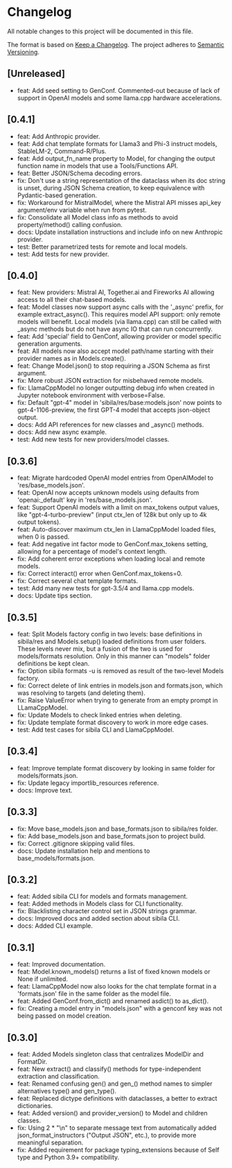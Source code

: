 # Changelog

All notable changes to this project will be documented in this file.

The format is based on [Keep a Changelog](https://keepachangelog.com/en/1.1.0/).
The project adheres to [Semantic Versioning](https://semver.org/spec/v2.0.0.html).


## [Unreleased]
- feat: Add seed setting to GenConf. Commented-out because of lack of support in OpenAI models and some llama.cpp hardware accelerations.


## [0.4.1]
- feat: Add Anthropic provider.
- feat: Add chat template formats for Llama3 and Phi-3 instruct models, StableLM-2, Command-R/Plus.
- feat: Add output_fn_name property to Model, for changing the output function name in models that use a Tools/Functions API.
- feat: Better JSON/Schema decoding errors.
- fix: Don't use a string representation of the dataclass when its doc string is unset, during JSON Schema creation, to keep equivalence with Pydantic-based generation.
- fix: Workaround for MistralModel, where the Mistral API misses api_key argument/env variable when run from pytest.
- fix: Consolidate all Model class info as methods to avoid property/method() calling confusion.
- docs: Update installation instructions and include info on new Anthropic provider.
- test: Better parametrized tests for remote and local models.
- test: Add tests for new provider.

## [0.4.0]
- feat: New providers: Mistral AI, Together.ai and Fireworks AI allowing access to all their chat-based models.
- feat: Model classes now support async calls with the '_async' prefix, for example extract_async(). This requires model API support: only remote models will benefit. Local models (via llama.cpp) can still be called with _async methods but do not have async IO that can run concurrently.
- feat: Add 'special' field to GenConf, allowing provider or model specific generation arguments.
- feat: All models now also accept model path/name starting with their provider names as in Models.create().
- feat: Change Model.json() to stop requiring a JSON Schema as first argument.
- fix: More robust JSON extraction for misbehaved remote models.
- fix: LlamaCppModel no longer outputting debug info when created in Jupyter notebook environment with verbose=False.
- fix: Default "gpt-4" model in 'sibila/res/base:models.json' now points to gpt-4-1106-preview, the first GPT-4 model that accepts json-object output.
- docs: Add API references for new classes and _async() methods.
- docs: Add new async example.
- test: Add new tests for new providers/model classes.

## [0.3.6]
- feat: Migrate hardcoded OpenAI model entries from OpenAIModel to 'res/base_models.json'.
- feat: OpenAI now accepts unknown models using defaults from 'openai:_default' key in  'res/base_models.json'.
- feat: Support OpenAI models with a limit on max_tokens output values, like "gpt-4-turbo-preview" (input ctx_len of 128k but only up to 4k output tokens).
- feat: Auto-discover maximum ctx_len in LlamaCppModel loaded files, when 0 is passed.
- feat: Add negative int factor mode to GenConf.max_tokens setting, allowing for a percentage of model's context length.
- fix: Add coherent error exceptions when loading local and remote models.
- fix: Correct interact() error when GenConf.max_tokens=0.
- fix: Correct several chat template formats.
- test: Add many new tests for gpt-3.5/4 and llama.cpp models.
- docs: Update tips section.

## [0.3.5]
- feat: Split Models factory config in two levels: base definitions in sibila/res and Models.setup() loaded definitions from user folders. These levels never mix, but a fusion of the two is used for models/formats resolution. Only in this manner can "models" folder definitions be kept clean.
- fix: Option sibila formats -u is removed as result of the two-level Models factory.
- fix: Correct delete of link entries in models.json and formats.json, which was resolving to targets (and deleting them).
- fix: Raise ValueError when trying to generate from an empty prompt in LLamaCppModel.
- fix: Update Models to check linked entries when deleting.
- fix: Update template format discovery to work in more edge cases.
- test: Add test cases for sibila CLI and LlamaCppModel.

## [0.3.4]
- feat: Improve template format discovery by looking in same folder for models/formats.json.
- fix: Update legacy importlib_resources reference.
- docs: Improve text.

## [0.3.3]
- fix: Move base_models.json and base_formats.json to sibila/res folder.
- fix: Add base_models.json and base_formats.json to project build.
- fix: Correct .gitignore skipping valid files.
- docs: Update installation help and mentions to base_models/formats.json.

## [0.3.2]
- feat: Added sibila CLI for models and formats management.
- feat: Added methods in Models class for CLI functionality.
- fix: Blacklisting character control set in JSON strings grammar.
- docs: Improved docs and added section about sibila CLI.
- docs: Added CLI example.

## [0.3.1]
- feat: Improved documentation.
- feat: Model.known_models() returns a list of fixed known models or None if unlimited.
- feat: LlamaCppModel now also looks for the chat template format in a 'formats.json' file in the same folder as the model file.
- feat: Added GenConf.from_dict() and renamed asdict() to as_dict().
- fix: Creating a model entry in "models.json" with a genconf key was not being passed on model creation.

## [0.3.0]
- feat: Added Models singleton class that centralizes ModelDir and FormatDir.
- feat: New extract() and classify() methods for type-independent extraction and classification.
- feat: Renamed confusing gen() and gen_() method names to simpler alternatives type() and gen_type().
- feat: Replaced dictype definitions with dataclasses, a better to extract dictionaries.
- feat: Added version() and provider_version() to Model and children classes.
- fix: Using 2 * "\n" to separate message text from automatically added json_format_instructors ("Output JSON", etc.), to provide more meaningful separation.
- fix: Added requirement for package typing_extensions because of Self type and Python 3.9+ compatibility.
